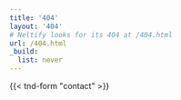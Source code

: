```yaml
---
title: '404'
layout: '404'
# Neltify looks for its 404 at /404.html
url: /404.html
_build:
  list: never
---
```


{{< tnd-form "contact" >}}